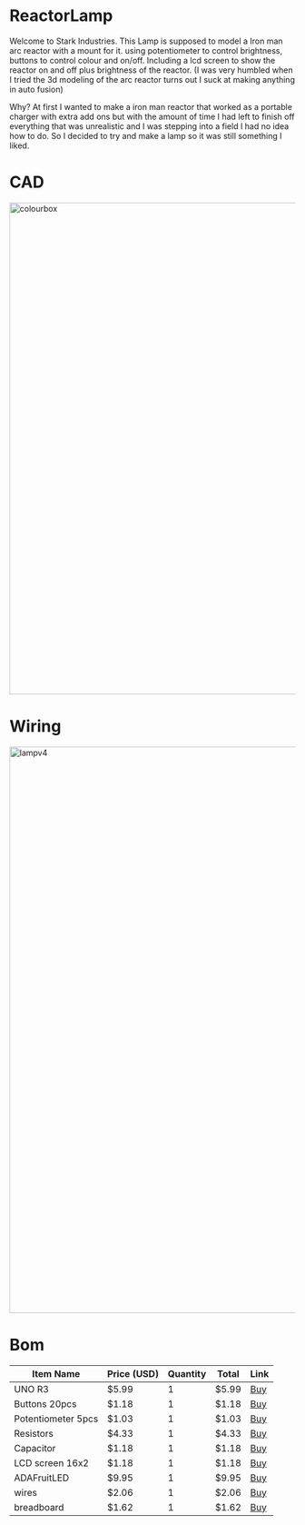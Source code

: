 # ReactorLamp
Welcome to Stark Industries. This Lamp is supposed to model a Iron man arc reactor with a mount for it. using potentiometer to control brightness, buttons to control colour and on/off. Including a lcd screen to show the reactor on and off plus brightness of the reactor. (I was very humbled when I tried the 3d modeling of the arc reactor turns out I suck at making anything in auto fusion)

Why? At first I wanted to make a iron man reactor that worked as a portable charger with extra add ons but with the amount of time I had left to finish off everything that was unrealistic and I was stepping into a field I had no idea how to do. So I decided to try and make a lamp so it was still something I liked. 

# CAD
<img width="1431" height="866" alt="colourbox" src="https://github.com/user-attachments/assets/eece40a8-063a-499f-b576-afca290d4437" />

# Wiring
<img width="1475" height="997" alt="lampv4" src="https://github.com/user-attachments/assets/ed22570b-71db-4722-a120-39d974b06758" />

# Bom
| Item Name          | Price (USD) | Quantity | Total  | Link                                                                                                                        |
|--------------------|-------------|----------|--------|-----------------------------------------------------------------------------------------------------------------------------|
| UNO R3             | $5.99       | 1        | $5.99  | [Buy](https://www.aliexpress.com/item/1005009516935566.html)                                                                |
| Buttons 20pcs      | $1.18       | 1        | $1.18  | [Buy](https://www.aliexpress.com/item/1005008563113806.html)                                                                |
| Potentiometer 5pcs | $1.03       | 1        | $1.03  | [Buy](https://www.aliexpress.com/item/1005008558672033.html)                                                                |
| Resistors          | $4.33       | 1        | $4.33  | [Buy](https://www.aliexpress.com/item/1005009541152189.html)                                                                |
| Capacitor          | $1.18       | 1        | $1.18  | [Buy](https://www.aliexpress.com/item/1005002524973878.html)                                                                |
| LCD screen 16x2    | $1.18       | 1        | $1.18  | [Buy](https://www.aliexpress.com/item/1005007531187322.html)                                                                |
| ADAFruitLED        | $9.95       | 1        | $9.95  | [Buy]([https://www.adafruit.com/product/1463](https://www.amazon.ca/NeoPixel-LED-Ring-Integrated-driver/dp/B00RVZSTZK/ref=sr_1_1?crid=1C5QCKT1TGWT1&dib=eyJ2IjoiMSJ9.8pWk96mrL6IR_CRMtzLh8WHS3eHgw79-8PFlSEDYeQB2FZLTHAShWwd-ACkA9l4nI6FndcyauhL7NzFxp9BDU-9C1WMN8XjP_w4MOTDKEf_LgMa5EJP0At3L9rq3vVBZFXbGAjPMPp-wMvMenkuKXVaMqjc9TG7BOF1ZiMeFqI84JQDivbrTJyMzaELLGOi6ZxN1FIbMTeBu2UFtzIDvx-Y5rn1yQ1XcMCSt1VCfVLZZKBnKyvEZ4rBMwq3AG0OGE0_B-gjiVaAN3iKE0jkL-dh-YJvV0M3kA-1dlFPZ62M.33z0vDwJQWK9SFrkdFTXRRXiAz3U7PcYB9faDSkdbjI&dib_tag=se&keywords=neopixel+ring+16&qid=1753441053&sprefix=neopixel+ring+16%2Caps%2C105&sr=8-1))                                                                                |
| wires              | $2.06       | 1        | $2.06  | [Buy](https://www.aliexpress.com/item/1005003219096948.html)                                                                |
| breadboard         | $1.62       | 1        | $1.62  | [Buy](https://www.aliexpress.com/item/1005009458511526.html)                                                                |
